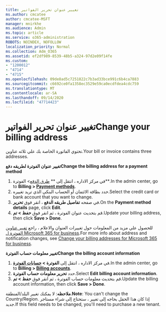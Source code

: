 ```yaml
---
title: تغيير عنوان تحرير الفواتير
ms.author: cmcatee
author: cmcatee-MSFT
manager: mnirkhe
ms.audience: Admin
ms.topic: article
ms.service: o365-administration
ROBOTS: NOINDEX, NOFOLLOW
localization_priority: Normal
ms.collection: Adm_O365
ms.assetid: ef2df989-8539-48b5-a324-97d2e09f14fe
ms.custom:
- "1200012"
- "4714"
- "4715"
ms.openlocfilehash: 09de8ad5c7251822c7b3ad33bce991c6b4ca7883
ms.sourcegitcommit: c6692ce0fa1358ec3529e59ca0ecdfdea4cdc759
ms.translationtype: MT
ms.contentlocale: ar-SA
ms.lasthandoff: 09/14/2020
ms.locfileid: "47714423"
---
```

# <a name="change-your-billing-address"></a><span data-ttu-id="a79cb-102">تغيير عنوان تحرير الفواتير</span><span class="sxs-lookup"><span data-stu-id="a79cb-102">Change your billing address</span></span>

<span data-ttu-id="a79cb-103">تحتوي الفاتورة الخاصة بك علي ثلاثه عناوين.</span><span class="sxs-lookup"><span data-stu-id="a79cb-103">Your bill or invoice contains three addresses.</span></span>

<span data-ttu-id="a79cb-104">**تغيير عنوان الفوترة لطريقه دفع**</span><span class="sxs-lookup"><span data-stu-id="a79cb-104">**Change the billing address for a payment method**</span></span>

1. <span data-ttu-id="a79cb-105">في مركز الاداره ، انتقل إلى \*\* [طرق الدفع](https://go.microsoft.com/fwlink/p/?linkid=2018806)> الفوترة\*\*.</span><span class="sxs-lookup"><span data-stu-id="a79cb-105">In the admin center, go to **Billing > [Payment methods](https://go.microsoft.com/fwlink/p/?linkid=2018806)**.</span></span>
2. <span data-ttu-id="a79cb-106">حدد بطاقة الائتمان أو الحساب البنكي الذي تريد تغييره.</span><span class="sxs-lookup"><span data-stu-id="a79cb-106">Select the credit card or bank account that you want to change.</span></span>
3. <span data-ttu-id="a79cb-107">في صفحه **تفاصيل طريقه الدفع** ، انقر فوق **تحرير**.</span><span class="sxs-lookup"><span data-stu-id="a79cb-107">On the **Payment method details** page, click **Edit**.</span></span>
4. <span data-ttu-id="a79cb-108">قم بتحديث عنوان الفوترة ، ثم انقر فوق **حفظ > تم**.</span><span class="sxs-lookup"><span data-stu-id="a79cb-108">Update your billing address, then click **Save > Done**.</span></span>

<span data-ttu-id="a79cb-109">للحصول علي مزيد من المعلومات حول تغييرات العنوان والاعلام ، راجع [تغيير عناوين الفوترة ل Microsoft 365 for business](https://docs.microsoft.com/microsoft-365/commerce/billing-and-payments/change-your-billing-addresses?view=o365-worldwide).</span><span class="sxs-lookup"><span data-stu-id="a79cb-109">For more info about address and notification changes, see [Change your billing addresses for Microsoft 365 for business](https://docs.microsoft.com/microsoft-365/commerce/billing-and-payments/change-your-billing-addresses?view=o365-worldwide).</span></span>

<span data-ttu-id="a79cb-110">**تغيير معلومات حساب الفوترة**</span><span class="sxs-lookup"><span data-stu-id="a79cb-110">**Change the billing account information**</span></span>

1. <span data-ttu-id="a79cb-111">في مركز الاداره ، انتقل إلى **الفوترة > [حسابات الفوترة](https://admin.microsoft.com/Adminportal/Home?source=applauncher#/BillingAccounts/billing-accounts)**.</span><span class="sxs-lookup"><span data-stu-id="a79cb-111">In the admin center, go to **Billing > [Billing accounts](https://admin.microsoft.com/Adminportal/Home?source=applauncher#/BillingAccounts/billing-accounts)**.</span></span>
2. <span data-ttu-id="a79cb-112">حدد **تحرير معلومات حساب الفوترة**.</span><span class="sxs-lookup"><span data-stu-id="a79cb-112">Select **Edit billing account information**.</span></span>
3. <span data-ttu-id="a79cb-113">قم بتحديث معلومات حساب الفوترة ، ثم انقر فوق **حفظ > تم**.</span><span class="sxs-lookup"><span data-stu-id="a79cb-113">Update the billing account information, then click **Save > Done**.</span></span>

<span data-ttu-id="a79cb-114">**ملاحظه**: لا يمكنك تغيير البلد/المنطقة.</span><span class="sxs-lookup"><span data-stu-id="a79cb-114">**Note**: You can't change the Country/Region.</span></span> <span data-ttu-id="a79cb-115">إذا كان هذا الحقل بحاجه إلى تغيير ، ستحتاج إلى شراء مستاجر جديد.</span><span class="sxs-lookup"><span data-stu-id="a79cb-115">If this field needs to be changed, you'll need to purchase a new tenant.</span></span>
